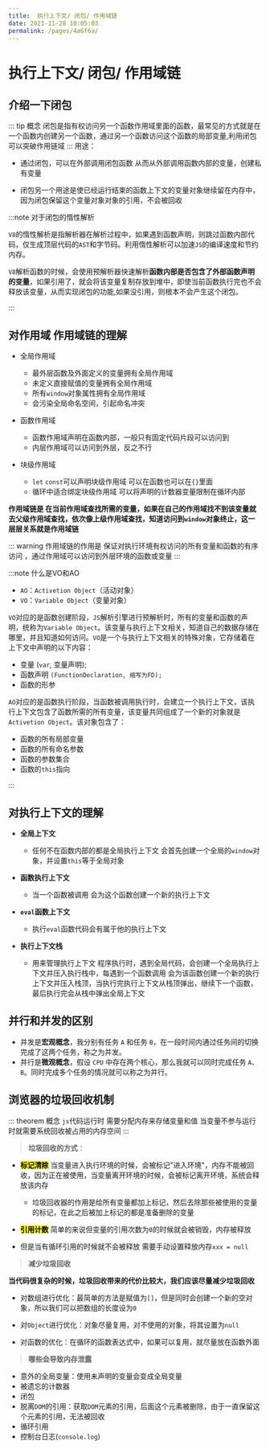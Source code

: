 ```yaml
---
title:  执行上下文/ 闭包/ 作用域链
date: 2021-11-28 10:05:03
permalink: /pages/4a6f6a/
---
```


# 执行上下文/ 闭包/ 作用域链

## 介绍一下闭包<badge text="特别重要" type="error" />
::: tip 概念
闭包是指有权访问另一个函数作用域里面的函数，最常见的方式就是在一个函数内创建另一个函数，通过另一个函数访问这个函数的局部变量,利用闭包可以突破作用链域
:::
用途：

- 通过闭包，可以在外部调用闭包函数 从而从外部调用函数内部的变量，创建私有变量


- 闭包另一个用途是使已经运行结束的函数上下文的变量对象继续留在内存中，因为闭包保留这个变量对象对象的引用，不会被回收

:::note 对于闭包的惰性解析

`V8`的惰性解析是指解析器在解析过程中，如果遇到函数声明，则跳过函数内部代码，仅生成顶层代码的`AST`和字节码。利用惰性解析可以加速`JS`的编译速度和节约内存。

`V8`解析函数的时候，会使用预解析器快速解析**函数内部是否包含了外部函数声明的变量**，如果引用了，就会将该变量复制存放到堆中，即使当前函数执行完也不会释放该变量，从而实现闭包的功能,如果没引用，则根本不会产生这个闭包。

:::

## 对作用域 作用域链的理解<badge text="特别重要" type="error" />

-  全局作用域

    - 最外层函数及外面定义的变量拥有全局作用域
    - 未定义直接赋值的变量拥有全局作用域
    - 所有`window`对象属性拥有全局作用域
    - 会污染全局命名空间，引起命名冲突

-  函数作用域

    - 函数作用域声明在函数内部，一般只有固定代码片段可以访问到
    - 内层作用域可以访问到外层，反之不行

- 块级作用域

    - `let` `const`可以声明块级作用域 可以在函数也可以在`{}`里面
    - 循环中适合绑定块级作用域 可以将声明的计数器变量限制在循环内部

**作用域链是 在当前作用域查找所需的变量，如果在自己的作用域找不到该变量就去父级作用域查找，依次像上级作用域查找，知道访问到`window`对象终止，这一层层关系就是作用域链**

::: warning 作用域链的作用是 
保证对执行环境有权访问的所有变量和函数的有序访问 ，通过作用域可以访问到外层环境的函数或变量
:::

:::note 什么是VO和AO

- `AO`：`Activetion Object`（活动对象）
- `VO`：`Variable Object`（变量对象）

`VO`对应的是函数创建阶段，`JS`解析引擎进行预解析时，所有的变量和函数的声明，统称为`Variable Object`。该变量与执行上下文相关，知道自己的数据存储在哪里，并且知道如何访问。`VO`是一个与执行上下文相关的特殊对象，它存储着在上下文中声明的以下内容：

- 变量 (`var`, 变量声明);
- 函数声明 `(FunctionDeclaration, 缩写为FD);`
- 函数的形参

`AO`对应的是函数执行阶段，当函数被调用执行时，会建立一个执行上下文，该执行上下文包含了函数所需的所有变量，该变量共同组成了一个新的对象就是`Activetion Object`。该对象包含了：

- 函数的所有局部变量
- 函数的所有命名参数
- 函数的参数集合
- 函数的`this`指向

:::


## 对执行上下文的理解<badge text="特别重要" type="error" />

- **全局上下文**

    - 任何不在函数内部的都是全局执行上下文 会首先创建一个全局的`window`对象，并设置`this`等于全局对象

- **函数执行上下文**

    - 当一个函数被调用 会为这个函数创建一个新的执行上下文

- **`eval`函数上下文**
    - 执行`eval`函数代码会有属于他的执行上下文
    
- **执行上下文栈**

    - 用来管理执行上下文 程序执行时，遇到全局代码，会创建一个全局执行上下文并压入执行栈中，每遇到一个函数调用 会为该函数创建一个新的执行上下文并压入栈顶，当执行完执行上下文从栈顶弹出，继续下一个函数，最后执行完会从栈中弹出全局上下文



## 并行和并发的区别<badge text="重要" type="warning" />

- 并发是**宏观概念**，我分别有任务 `A` 和任务 `B`，在一段时间内通过任务间的切换完成了这两个任务，称之为并发。
- 并行是**微观概念**，假设 `CPU` 中存在两个核心，那么我就可以同时完成任务 `A`、`B`。同时完成多个任务的情况就可以称之为并行。



## 浏览器的垃圾回收机制<badge text="特别重要" type="error" />

::: theorem 概念
`js`代码运行时 需要分配内存来存储变量和值 当变量不参与运行时就需要系统回收被占用的内存空间
:::
>**垃圾回收的方式**：

- **<mark>标记清除</mark>** 当变量进入执行环境的时候，会被标记"进入环境"，内存不能被回收，因为正在被使用，当变量离开环境的时候，会被标记离开环境，系统会释放该内存

    - 垃圾回收器的作用是给所有变量都加上标记，然后去除那些被使用的变量的标记，在此之后被加上标记的都是准备删除的变量

- **<mark>引用计数</mark>** 简单的来说但变量的引用次数为`0`的时候就会被销毁，内存被释放
- 但是当有循环引用的时候就不会被释放 需要手动设置释放内存`xxx = null`

>**减少垃圾回收**

**当代码很复杂的时候，垃圾回收带来的代价比较大，我们应该尽量减少垃圾回收**

- 对数组进行优化：最简单的方法是赋值为`[]`，但是同时会创建一个新的空对象，所以我们可以把数组的长度设为`0`

- 对`Object`进行优化：对象尽量复用，对不使用的对象，将其设置为`null`

- 对函数的优化：在循环的函数表达式中，如果可以复用，就尽量放在函数外面

>**哪些会导致内存泄露**

- 意外的全局变量：使用未声明的变量会变成全局变量
- 被遗忘的计数器
- 闭包
- 脱离`DOM`的引用：获取`DOM`元素的引用，后面这个元素被删除，由于一直保留这个元素的引用，无法被回收
- 循环引用
- 控制台日志(`console.log`)